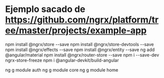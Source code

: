 # Ejemplo sacado de https://github.com/ngrx/platform/tree/master/projects/example-app

npm install @ngrx/store --save
npm install @ngrx/store-devtools --save
npm install @ngrx/effects --save
npm install @ngrx/entity --save
ng add @angular/material
npm install @ngrx/router-store --save
npm i --save-dev ngrx-store-freeze
npm i @angular-devkit/build-angular

ng g module auth
ng g module core
ng g module home


